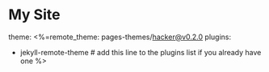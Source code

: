 # My Site
theme: <%=remote_theme: pages-themes/hacker@v0.2.0
plugins:
- jekyll-remote-theme # add this line to the plugins list if you already have one  %>
